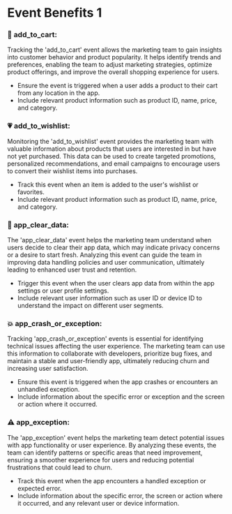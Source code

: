# Event Benefits 1

### 🛒 **add\_to\_cart**:&#x20;

Tracking the 'add\_to\_cart' event allows the marketing team to gain insights into customer behavior and product popularity. It helps identify trends and preferences, enabling the team to adjust marketing strategies, optimize product offerings, and improve the overall shopping experience for users.

* Ensure the event is triggered when a user adds a product to their cart from any location in the app.
* Include relevant product information such as product ID, name, price, and category.

### 💗 **add\_to\_wishlist**:&#x20;

Monitoring the 'add\_to\_wishlist' event provides the marketing team with valuable information about products that users are interested in but have not yet purchased. This data can be used to create targeted promotions, personalized recommendations, and email campaigns to encourage users to convert their wishlist items into purchases.

* Track this event when an item is added to the user's wishlist or favorites.
* Include relevant product information such as product ID, name, price, and category.

### 🧹 **app\_clear\_data**:&#x20;

The 'app\_clear\_data' event helps the marketing team understand when users decide to clear their app data, which may indicate privacy concerns or a desire to start fresh. Analyzing this event can guide the team in improving data handling policies and user communication, ultimately leading to enhanced user trust and retention.

* Trigger this event when the user clears app data from within the app settings or user profile settings.
* Include relevant user information such as user ID or device ID to understand the impact on different user segments.

### 💥 **app\_crash\_or\_exception**:

Tracking 'app\_crash\_or\_exception' events is essential for identifying technical issues affecting the user experience. The marketing team can use this information to collaborate with developers, prioritize bug fixes, and maintain a stable and user-friendly app, ultimately reducing churn and increasing user satisfaction.

* Ensure this event is triggered when the app crashes or encounters an unhandled exception.
* Include information about the specific error or exception and the screen or action where it occurred.

### ⚠️ **app\_exception**:&#x20;

The 'app\_exception' event helps the marketing team detect potential issues with app functionality or user experience. By analyzing these events, the team can identify patterns or specific areas that need improvement, ensuring a smoother experience for users and reducing potential frustrations that could lead to churn.

* Track this event when the app encounters a handled exception or expected error.
* Include information about the specific error, the screen or action where it occurred, and any relevant user or device information.
